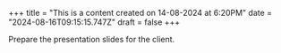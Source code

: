 +++
title = "This is a content created on 14-08-2024 at 6:20PM"
date = "2024-08-16T09:15:15.747Z"
draft = false
+++

  Prepare the presentation slides for the client.
        